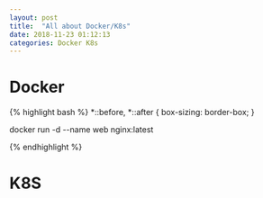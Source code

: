 ```yaml
---
layout: post
title:  "All about Docker/K8s"
date: 2018-11-23 01:12:13
categories: Docker K8s
---
```


# Docker

{% highlight bash %}
*::before, *::after {
   box-sizing: border-box; 
}

docker run -d --name web nginx:latest

{% endhighlight %}

# K8S